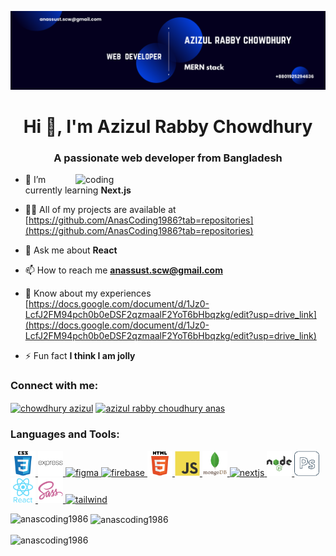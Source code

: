 ![logo](https://github.com/AnasCoding1986/AnasCoding1986/blob/main/githubBannerSimple.png)
<h1 align="center">Hi 👋, I'm Azizul Rabby Chowdhury</h1>
<h3 align="center">A passionate web developer from Bangladesh</h3>

<img align="right" alt="coding" width="400" src="https://i.ibb.co/RyXYCf9/svgLogo.png">

- 🌱 I’m currently learning **Next.js**

- 👨‍💻 All of my projects are available at [https://github.com/AnasCoding1986?tab=repositories](https://github.com/AnasCoding1986?tab=repositories)

- 💬 Ask me about **React**

- 📫 How to reach me **anassust.scw@gmail.com**

- 📄 Know about my experiences [https://docs.google.com/document/d/1Jz0-LcfJ2FM94pch0b0eDSF2qzmaalF2YoT6bHbqzkg/edit?usp=drive_link](https://docs.google.com/document/d/1Jz0-LcfJ2FM94pch0b0eDSF2qzmaalF2YoT6bHbqzkg/edit?usp=drive_link)

- ⚡ Fun fact **I think I am jolly**

<h3 align="left">Connect with me:</h3>
<p align="left">
<a href="https://linkedin.com/in/chowdhury-azizul" target="blank"><img align="center" src="https://raw.githubusercontent.com/rahuldkjain/github-profile-readme-generator/master/src/images/icons/Social/linked-in-alt.svg" alt="chowdhury azizul" height="30" width="40" /></a>
<a href="https://fb.com/azizul.rabby.choudhury.anas" target="blank"><img align="center" src="https://raw.githubusercontent.com/rahuldkjain/github-profile-readme-generator/master/src/images/icons/Social/facebook.svg" alt="azizul rabby choudhury anas" height="30" width="40" /></a>
</p>

<h3 align="left">Languages and Tools:</h3>
<p align="left">
  <a href="https://www.w3schools.com/css/" target="_blank" rel="noreferrer">
    <img src="https://raw.githubusercontent.com/devicons/devicon/master/icons/css3/css3-original-wordmark.svg" alt="css3" width="40" height="40"/>
  </a>
  <a href="https://expressjs.com" target="_blank" rel="noreferrer">
    <img src="https://raw.githubusercontent.com/devicons/devicon/master/icons/express/express-original-wordmark.svg" alt="express" width="40" height="40"/>
  </a>
  <a href="https://www.figma.com/" target="_blank" rel="noreferrer">
    <img src="https://www.vectorlogo.zone/logos/figma/figma-icon.svg" alt="figma" width="40" height="40"/>
  </a>
  <a href="https://firebase.google.com/" target="_blank" rel="noreferrer">
    <img src="https://www.vectorlogo.zone/logos/firebase/firebase-icon.svg" alt="firebase" width="40" height="40"/>
  </a>
  <a href="https://www.w3.org/html/" target="_blank" rel="noreferrer">
    <img src="https://raw.githubusercontent.com/devicons/devicon/master/icons/html5/html5-original-wordmark.svg" alt="html5" width="40" height="40"/>
  </a>
  <a href="https://developer.mozilla.org/en-US/docs/Web/JavaScript" target="_blank" rel="noreferrer">
    <img src="https://raw.githubusercontent.com/devicons/devicon/master/icons/javascript/javascript-original.svg" alt="javascript" width="40" height="40"/>
  </a>
  <a href="https://www.mongodb.com/" target="_blank" rel="noreferrer">
    <img src="https://raw.githubusercontent.com/devicons/devicon/master/icons/mongodb/mongodb-original-wordmark.svg" alt="mongodb" width="40" height="40"/>
  </a>
  <a href="https://nextjs.org/" target="_blank" rel="noreferrer">
    <img src="https://cdn.worldvectorlogo.com/logos/nextjs-2.svg" alt="nextjs" width="40" height="40"/>
  </a>
  <a href="https://nodejs.org" target="_blank" rel="noreferrer">
    <img src="https://raw.githubusercontent.com/devicons/devicon/master/icons/nodejs/nodejs-original-wordmark.svg" alt="nodejs" width="40" height="40"/>
  </a>
  <a href="https://www.photoshop.com/en" target="_blank" rel="noreferrer">
    <img src="https://raw.githubusercontent.com/devicons/devicon/master/icons/photoshop/photoshop-line.svg" alt="photoshop" width="40" height="40"/>
  </a>
  <a href="https://reactjs.org/" target="_blank" rel="noreferrer">
    <img src="https://raw.githubusercontent.com/devicons/devicon/master/icons/react/react-original-wordmark.svg" alt="react" width="40" height="40"/>
  </a>
  <a href="https://sass-lang.com" target="_blank" rel="noreferrer">
    <img src="https://raw.githubusercontent.com/devicons/devicon/master/icons/sass/sass-original.svg" alt="sass" width="40" height="40"/>
  </a>
  <a href="https://tailwindcss.com/" target="_blank" rel="noreferrer">
    <img src="https://www.vectorlogo.zone/logos/tailwindcss/tailwindcss-icon.svg" alt="tailwind" width="40" height="40"/>
  </a>
</p>

<p><img align="left" src="https://github-readme-stats.vercel.app/api/top-langs?username=anascoding1986&show_icons=true&locale=en&layout=compact" alt="anascoding1986" /></p>

<p>&nbsp;<img align="center" src="https://github-readme-stats.vercel.app/api?username=anascoding1986&show_icons=true&locale=en" alt="anascoding1986" /></p>

<p><img align="center" src="https://github-readme-streak-stats.herokuapp.com/?user=anascoding1986&" alt="anascoding1986" /></p>
